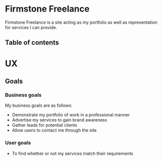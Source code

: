 # Firmstone Freelance

Firmstone Freelance is a site acting as my portfolio as well as representation for services I can provide.

## Table of contents


# UX

## Goals
### Business goals

My business goals are as follows:

- Demonstrate my portfolio of work in a professional manner
- Advertise my services to gain brand awareness
- Gather leads for potential clients
- Allow users to contact me through the site

### User goals

- To find whether or not my services match their requirements



